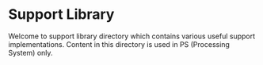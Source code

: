 Support Library
=================

Welcome to support library directory which contains various useful
support implementations. Content in this directory is used in PS (Processing System)
only.


